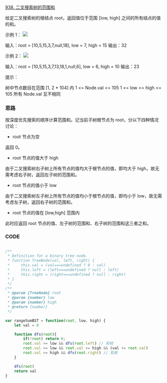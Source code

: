 [938. 二叉搜索树的范围和](https://leetcode-cn.com/problems/range-sum-of-bst/)

给定二叉搜索树的根结点 root，返回值位于范围 [low, high] 之间的所有结点的值的和。

 

示例 1：
![](https://assets.leetcode.com/uploads/2020/11/05/bst1.jpg)

输入：root = [10,5,15,3,7,null,18], low = 7, high = 15
输出：32
 
示例 2：
![](https://assets.leetcode.com/uploads/2020/11/05/bst2.jpg)

输入：root = [10,5,15,3,7,13,18,1,null,6], low = 6, high = 10
输出：23


提示：

树中节点数目在范围 [1, 2 * 104] 内
1 <= Node.val <= 105
1 <= low <= high <= 105
所有 Node.val 互不相同

### 思路

按深度优先搜索的顺序计算范围和。记当前子树根节点为 root，分以下四种情况讨论：

- root 节点为空

返回 0。

- root 节点的值大于 high

由于二叉搜索树右子树上所有节点的值均大于根节点的值，即均大于 high，故无需考虑右子树，返回左子树的范围和。

- root 节点的值小于 low

由于二叉搜索树左子树上所有节点的值均小于根节点的值，即均小于 low，故无需考虑左子树，返回右子树的范围和。

- root 节点的值在 [low,high] 范围内

此时应返回 root 节点的值、左子树的范围和、右子树的范围和这三者之和。

### CODE 
```javascript

/**
 * Definition for a binary tree node.
 * function TreeNode(val, left, right) {
 *     this.val = (val===undefined ? 0 : val)
 *     this.left = (left===undefined ? null : left)
 *     this.right = (right===undefined ? null : right)
 * }
 */
/**
 * @param {TreeNode} root
 * @param {number} low
 * @param {number} high
 * @return {number}
 */

var rangeSumBST = function(root, low, high) {
    let val = 0

    function dfs(root){
        if(!root) return 0;
        root.val >= low && dfs(root.left) // 剪枝
        root.val >= low && root.val <= high && (val += root.val)
        root.val <= high && dfs(root.right) // 剪枝
    }

    dfs(root)
    return val
}
```